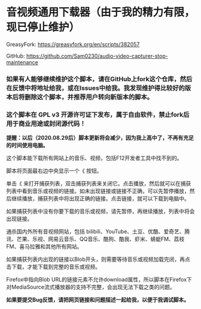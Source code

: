 # 音视频通用下载器（由于我的精力有限，现已停止维护）

GreasyFork: https://greasyfork.org/en/scripts/382057

GitHub: https://github.com/Sam0230/audio-video-capturer-stop-maintenance

### 如果有人能够继续维护这个脚本，请在GitHub上fork这个仓库，然后在反馈中将地址给我，或在Issues中给我。我发现维护得比较好的版本后将删除这个脚本，并推荐用户转向新版本的脚本。

### 这个脚本在 GPL v3 开源许可证下发布，属于自由软件，禁止fork后用于商业用途或封闭源代码！

**提醒：以后（2020.08.29后）脚本更新将会减少，因为我上高中了，不再有充足的时间使用电脑。**

这个脚本能下载所有网站上的音乐、视频，包括F12开发者工具中找不到的。

脚本将页面最右边中央显示一个《 按钮。

单击《 来打开捕获列表，双击捕获列表来关闭它。点击播放，然后就可以在捕获列表中看到音乐或视频的链接。如未出现链接或链接不正确，可以先暂停播放，然后继续播放，捕获列表中将出现正确的链接。点击链接，就可以下载到电脑中。

如果捕获列表中没有你要下载的音乐或视频，请先暂停，再继续播放，列表中将会出现链接。

通杀国内外所有音视频网站，包括 bilibili、YouTube、土豆、优酷、爱奇艺、腾讯、芒果、乐视、网易云音乐、QQ音乐、酷狗、酷我、虾米、蜻蜓FM、荔枝FM、喜马拉雅和其他所有网站。

如果捕获列表内出现的链接以Blob开头，则需要等待音乐或视频加载完闭，再点击下载，才能下载到完整的音乐或视频。

Firefox中指向Blob URL的链接元素不允许download属性，所以脚本在Firefox下对MediaSource流式播放器的支持不完整，会出现无法下载之类的问题。

**如果要提交Bug反馈，请把网页链接和问题描述一起给我，以便于我调试脚本。**
